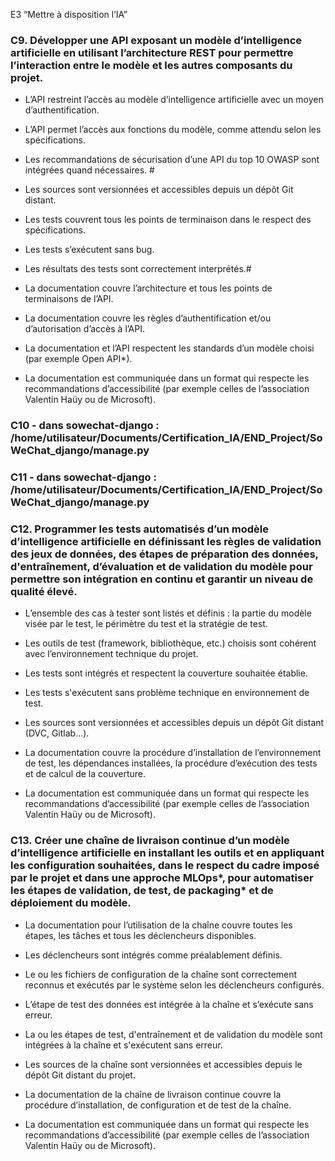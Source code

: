 E3 “Mettre à disposition l’IA”

### C9. Développer une API exposant un modèle d’intelligence artificielle en utilisant l’architecture REST pour permettre l’interaction entre le modèle et les autres composants du projet.

- L’API restreint l’accès au modèle d’intelligence artificielle avec un moyen d’authentification.

- L’API permet l’accès aux fonctions du modèle, comme attendu selon les spécifications.

- Les recommandations de sécurisation d’une API du top 10 OWASP sont intégrées quand nécessaires. #

- Les sources sont versionnées et accessibles depuis un dépôt Git distant.

- Les tests couvrent tous les points de terminaison dans le respect des spécifications.

- Les tests s’exécutent sans bug.

- Les résultats des tests sont correctement interprétés.#

- La documentation couvre l’architecture et tous les points de terminaisons de l’API.

- La documentation couvre les règles d’authentification et/ou d’autorisation d’accès à l’API.

- La documentation et l’API respectent les standards d’un modèle choisi (par exemple Open API*).

- La documentation est communiquée dans un format qui respecte les recommandations d’accessibilité (par exemple celles de l’association Valentin Haüy ou de Microsoft).


### C10 - dans sowechat-django :  /home/utilisateur/Documents/Certification_IA/END_Project/SoWeChat_django/manage.py

### C11 - dans sowechat-django :  /home/utilisateur/Documents/Certification_IA/END_Project/SoWeChat_django/manage.py

### C12. Programmer les tests automatisés d’un modèle d’intelligence artificielle en définissant les règles de validation des jeux de données, des étapes de préparation des données, d'entraînement, d’évaluation et de validation du modèle pour permettre son intégration en continu et garantir un niveau de qualité élevé.

- L’ensemble des cas à tester sont listés et définis : la partie du modèle visée par le test, le périmètre du test et la stratégie de test.

- Les outils de test (framework, bibliothèque, etc.) choisis sont cohérent avec l’environnement technique du projet.

- Les tests sont intégrés et respectent la couverture souhaitée établie.

- Les tests s'exécutent sans problème technique en environnement de test.

- Les sources sont versionnées et accessibles depuis un dépôt Git distant (DVC, Gitlab...).

- La documentation couvre la procédure d’installation de l’environnement de test, les dépendances installées, la procédure d’exécution des tests et de calcul de la couverture.

- La documentation est communiquée dans un format qui respecte les recommandations d’accessibilité (par exemple celles de l’association Valentin Haüy ou de Microsoft).

### C13. Créer une chaîne de livraison continue d’un modèle d’intelligence artificielle en installant les outils et en appliquant les configuration souhaitées, dans le respect du cadre imposé par le projet et dans une approche MLOps*, pour automatiser les étapes de validation, de test, de packaging* et de déploiement du modèle.

- La documentation pour l’utilisation de la chaîne couvre toutes les étapes, les tâches et tous les déclencheurs disponibles.

- Les déclencheurs sont intégrés comme préalablement définis.

- Le ou les fichiers de configuration de la chaîne sont correctement reconnus et exécutés par le système selon les déclencheurs configurés.

- L’étape de test des données est intégrée à la chaîne et s’exécute sans erreur.

- La ou les étapes de test, d'entraînement et de validation du modèle sont intégrées à la chaîne et s'exécutent sans erreur.

- Les sources de la chaîne sont versionnées et accessibles depuis le dépôt Git distant du projet.

- La documentation de la chaîne de livraison continue couvre la procédure d’installation, de configuration et de test de la chaîne.

- La documentation est communiquée dans un format qui respecte les recommandations d’accessibilité (par exemple celles de l’association Valentin Haüy ou de Microsoft).